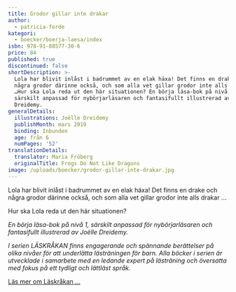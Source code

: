 ```yaml
---
title: Grodor gillar inte drakar
author:
  - patricia-forde
kategori:
  - boecker/boerja-laesa/index
isbn: 978-91-88577-30-6
price: 84
published: true
discontinued: false
shortDescription: >-
  Lola har blivit inlåst i badrummet av en elak häxa! Det finns en drake och
  några grodor därinne också, och som alla vet gillar grodor inte alls drakar
  …Hur ska Lola reda ut den här situationen? En börja läsa-bok på nivå 1,
  särskilt anpassad för nybörjarläsaren och fantasifullt illustrerad av Joëlle
  Dreidemy.
generalDetails:
  illustrations: Joëlle Dreidemy
  publishMonth: mars 2019
  binding: Inbunden
  age: från 6
  numPages: '52'
translationDetails:
  translator: Maria Fröberg
  originalTitle: Frogs Do Not Like Dragons
image: /uploads/boecker/grodor-gillar-inte-drakar.jpg
---
```

Lola har blivit inlåst i badrummet av en elak häxa! Det finns en drake och några grodor därinne också, och som alla vet gillar grodor inte alls drakar …

Hur ska Lola reda ut den här situationen?

_En börja läsa-bok på nivå 1, särskilt anpassad för nybörjarläsaren och fantasifullt illustrerad av Joëlle Dreidemy._

_I serien LÄSKRÅKAN finns engagerande och spännande berättelser på olika nivåer för att underlätta lästräningen för barn. Alla böcker i serien är utvecklade i samarbete med en ledande expert på lästräning och översatta med fokus på ett tydligt och lättläst språk._

[Läs mer om Läskråkan ...](/information/bokserier/boerja-laesa)
